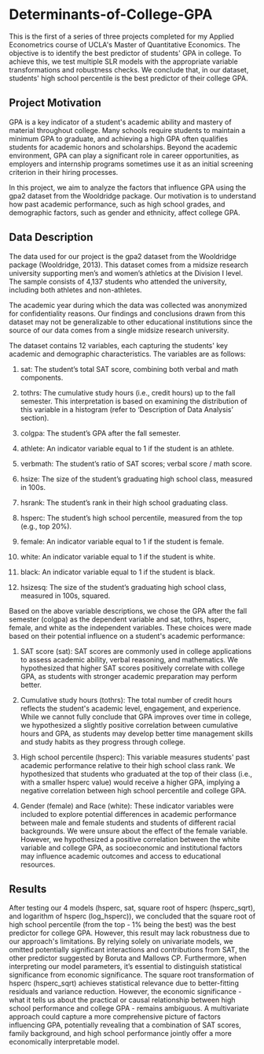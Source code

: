 # Determinants-of-College-GPA
This is the first of a series of three projects completed for my Applied Econometrics course of UCLA's Master of Quantitative Economics. The objective is to identify the best predictor of students' GPA in college. To achieve this, we test multiple SLR models with the appropriate variable transformations and robustness checks. We conclude that, in our dataset, students' high school percentile is the best predictor of their college GPA.
## Project Motivation
GPA is a key indicator of a student's academic ability and mastery of material throughout college. Many schools require students to maintain a minimum GPA to graduate, and achieving a high GPA often qualifies students for academic honors and scholarships. Beyond the academic environment, GPA can play a significant role in career opportunities, as employers and internship programs sometimes use it as an initial screening criterion in their hiring processes.

In this project, we aim to analyze the factors that influence GPA using the gpa2 dataset from the Wooldridge package. Our motivation is to understand how past academic performance, such as high school grades, and demographic factors, such as gender and ethnicity, affect college GPA.

## Data Description
The data used for our project is the gpa2 dataset from the Wooldridge package (Wooldridge, 2013). This dataset comes from a midsize research university supporting men’s and women’s athletics at the Division I level. The sample consists of 4,137 students who attended the university, including both athletes and non-athletes.

The academic year during which the data was collected was anonymized for confidentiality reasons. Our findings and conclusions drawn from this dataset may not be generalizable to other educational institutions since the source of our data comes from a single midsize research university.

The dataset contains 12 variables, each capturing the students' key academic and demographic characteristics. The variables are as follows:

1. sat: The student’s total SAT score, combining both verbal and math components.

2. tothrs: The cumulative study hours (i.e., credit hours) up to the fall semester. This interpretation is based on examining the distribution of this variable in a histogram (refer to ‘Description of Data Analysis’ section).

3. colgpa: The student’s GPA after the fall semester.

4. athlete: An indicator variable equal to 1 if the student is an athlete.

5. verbmath: The student’s ratio of SAT scores; verbal score / math score.

6. hsize: The size of the student’s graduating high school class, measured in 100s.

7. hsrank: The student’s rank in their high school graduating class.

8. hsperc: The student’s high school percentile, measured from the top (e.g., top 20%).

9. female: An indicator variable equal to 1 if the student is female.

10. white: An indicator variable equal to 1 if the student is white.

11. black: An indicator variable equal to 1 if the student is black.

12. hsizesq: The size of the student’s graduating high school class, measured in 100s, squared.

Based on the above variable descriptions, we chose the GPA after the fall semester (colgpa) as the dependent variable and sat, tothrs, hsperc, female, and white as the independent variables. These choices were made based on their potential influence on a student's academic performance:

1. SAT score (sat): SAT scores are commonly used in college applications to assess academic ability, verbal reasoning, and mathematics. We hypothesized that higher SAT scores positively correlate with college GPA, as students with stronger academic preparation may perform better.

2. Cumulative study hours (tothrs): The total number of credit hours reflects the student's academic level, engagement, and experience. While we cannot fully conclude that GPA improves over time in college, we hypothesized a slightly positive correlation between cumulative hours and GPA, as students may develop better time management skills and study habits as they progress through college.

3. High school percentile (hsperc): This variable measures students' past academic performance relative to their high school class rank. We hypothesized that students who graduated at the top of their class (i.e., with a smaller hsperc value) would receive a higher GPA, implying a negative correlation between high school percentile and college GPA.

4. Gender (female) and Race (white): These indicator variables were included to explore potential differences in academic performance between male and female students and students of different racial backgrounds. We were unsure about the effect of the female variable. However, we hypothesized a positive correlation between the white variable and college GPA, as socioeconomic and institutional factors may influence academic outcomes and access to educational resources.

## Results

After testing our 4 models (hsperc, sat, square root of hsperc (hsperc_sqrt), and logarithm of hsperc (log_hsperc)), we concluded that the square root of high school percentile (from the top - 1% being the best) was the best predictor for college GPA.
However, this result may lack robustness due to our approach's limitations. 
By relying solely on univariate models, we omitted potentially significant interactions and contributions from SAT, the other predictor suggested by Boruta and Mallows CP.
Furthermore, when interpreting our model parameters, it’s essential to distinguish statistical significance from economic significance. 
The square root transformation of hsperc (hsperc_sqrt) achieves statistical relevance due to better-fitting residuals and variance reduction. 
However, the economic significance - what it tells us about the practical or causal relationship between high school performance and college GPA - remains ambiguous. 
A multivariate approach could capture a more comprehensive picture of factors influencing GPA, potentially revealing that a combination of SAT scores, family background, and high school performance jointly offer a more economically interpretable model.
